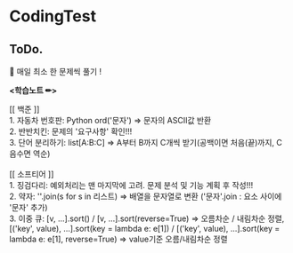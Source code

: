 # CodingTest

<h2>ToDo.</h2>
📝 매일 최소 한 문제씩 풀기 !
<br>
<p style="font-weight: bold"><학습노트 ✏></p>
<a>[[ 백준 ]]</a> <br>
1. 자동차 번호판: Python  ord('문자') => 문자의 ASCII값 반환  <br>
2. 반반치킨: 문제의 '요구사항' 확인!!!   <br>
3. 단어 분리하기: list[A:B:C] => A부터 B까지 C개씩 받기(공백이면 처음(끝)까지, C 음수면 역순)
<br><br>
<a>[[ 소프티어 ]]</a> <br>
1. 징검다리: 예외처리는 맨 마지막에 고려. 문제 분석 및 기능 계획 후 작성!!! <br>
2. 약자: ''.join(s for s in 리스트) => 배열을 문자열로 변환 ('문자'.join : 요소 사이에 '문자' 추가)  <br>
3. 이중 큐: [v, ...].sort() / [v, ...].sort(reverse=True) => 오름차순 / 내림차순 정렬, <br>
            [('key', value), ...].sort(key = lambda e: e[1]) / [('key', value), ...].sort(key = lambda e: e[1], reverse=True) => value기준 오름/내림차순 정렬
